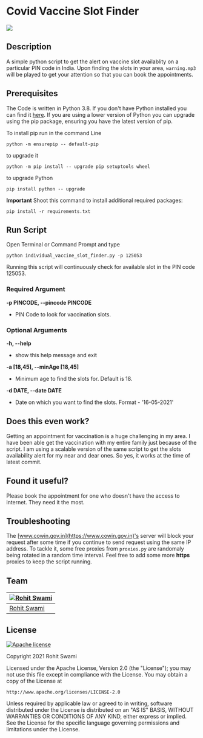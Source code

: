 # Covid Vaccine Slot Finder

![](https://forthebadge.com/images/badges/made-with-python.svg)

## Description
A simple python script to get the alert on vaccine slot availablity on a particular PIN code in India. Upon finding the slots in your area, ```warning.mp3``` will be played to get your attention so that you can book the appointments.

## Prerequisites
The Code is written in Python 3.8. If you don't have Python installed you can find it [here](https://www.python.org/downloads/). If you are using a lower version of Python you can upgrade using the pip package, ensuring you have the latest version of pip. 

To install pip run in the command Line
```
python -m ensurepip -- default-pip 
``` 
to upgrade it
```
python -m pip install -- upgrade pip setuptools wheel
```
to upgrade Python
```
pip install python -- upgrade
```
**Important**
Shoot this command to install additional required packages:
```
pip install -r requirements.txt
```

## Run Script
Open Terminal or Command Prompt and type
```
python individual_vaccine_slot_finder.py -p 125053
```
Running this script will continuously check for available slot in the PIN code 125053.

### Required Argument
  **-p PINCODE, --pincode PINCODE** 
 - PIN Code to look for vaccination slots.

### Optional Arguments
  **-h, --help**
- show this help message and exit
  
 **-a [18,45], --minAge [18,45]**
- Minimum age to find the slots for. Default is 18.

 **-d DATE, --date DATE** 
-  Date on which you want to find the slots. Format - '16-05-2021'

## Does this even work?
Getting an appointment for vaccination is a huge challenging in my area. I have been able get the vaccination with my entire family just because of the script. I am using a scalable version of the same script to get the slots availability alert for my near and dear ones. So yes, it works at the time of latest commit.

## Found it useful?
Please book the appointment for one who doesn't have the access to internet. They need it the most.

## Troubleshooting
The [www.cowin.gov.in](https://www.cowin.gov.in)'s server will block your request after some time if you continue to send request using the same IP address. To tackle it, some free proxies from ```proxies.py``` are randomaly being rotated in a random time interval. Feel free to add some more **https** proxies to keep the script running.

## Team
[![Rohit Swami](https://avatars1.githubusercontent.com/u/16516296?v=3&s=144)](https://rohitswami.com/) |
-|
[Rohit Swami](https://rohitswami.com/) |)

## License
[![Apache license](https://img.shields.io/badge/license-apache-blue?style=for-the-badge&logo=appveyor)](http://www.apache.org/licenses/LICENSE-2.0e)

Copyright 2021 Rohit Swami

Licensed under the Apache License, Version 2.0 (the "License");
you may not use this file except in compliance with the License.
You may obtain a copy of the License at

    http://www.apache.org/licenses/LICENSE-2.0

Unless required by applicable law or agreed to in writing, software
distributed under the License is distributed on an "AS IS" BASIS,
WITHOUT WARRANTIES OR CONDITIONS OF ANY KIND, either express or implied.
See the License for the specific language governing permissions and
limitations under the License.
